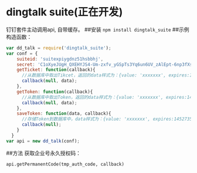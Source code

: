 # dingtalk suite(正在开发)
钉钉套件主动调用api, 自带缓存。
##安装 
`npm install dingtalk_suite`
##示例
构造函数：
```js
var dd_talk = require('dingtalk_suite');
var conf = {
    suiteid: 'suitexpiygdnz51hsbbhj',
    secret: 'C1oXyeJUgH_QXEHYJS4-Um-zxfv_yGSpTs3Yq6un6UV_zAlEpt-6np3fXskv5dGs',
    getTicket: function(callback){ 
      //从数据库中取出Tikcet，返回的data样式为：{value: 'xxxxxxx', expires:1452735301543}
      callback(null, data);
    },
    getToken: function(callback){
      //从数据库中取出Token，返回的data样式为：{value: 'xxxxxxx', expires:1452735301543}
      callback(null, data);
    },
    saveToken: function(data, callback){
      //存储Token到数据库中，data样式为：{value: 'xxxxxxx', expires:1452735301543//过期时间}
      callback(null);
    }
  }
var api = new dd_talk(conf);
```
##方法
获取企业号永久授权码：

`api.getPermanentCode(tmp_auth_code, callback)` 



